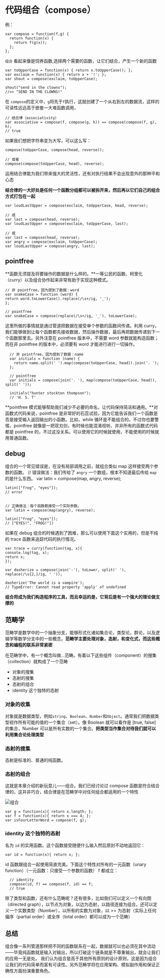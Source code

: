 # 代码组合（compose）

例：

    var compose = function(f,g) {
      return function(x) {
        return f(g(x));
      };
    };

`组合` 看起来像是饲养函数,选择两个需要的函数，让它们结合，产生一个新的函数
    
    var toUpperCase = function(x) { return x.toUpperCase(); };
    var exclaim = function(x) { return x + '!'; };
    var shout = compose(exclaim, toUpperCase);

    shout("send in the clowns");
    //=> "SEND IN THE CLOWNS!"

在 `compose`的定义中，`g`将先于`f`执行，这就创建了一个从右到左的数据流，这样的可读性远远高于嵌套一大堆函数调用，

    // 结合律（associativity）
    var associative = compose(f, compose(g, h)) == compose(compose(f, g), h);
    // true
    
如果我们想把字符串变为大写，可以这么写：

    compose(toUpperCase, compose(head, reverse));

    // 或者
    compose(compose(toUpperCase, head), reverse);
    
运用结合律能为我们带来强大的灵活性，还有对执行结果不会出现意外的那种平和心态

**结合律的一大好处是任何一个函数分组都可以被拆开来，然后再以它们自己的组合方式打包在一起**

    var loudLastUpper = compose(exclaim, toUpperCase, head, reverse);

    // 或
    var last = compose(head, reverse);
    var loudLastUpper = compose(exclaim, toUpperCase, last);

    // 或
    var last = compose(head, reverse);
    var angry = compose(exclaim, toUpperCase);
    var loudLastUpper = compose(angry, last);

## pointfree
**函数无须提及将要操作的数据是什么样的。**一等公民的函数、柯里化（curry）以及组合协作起来非常有助于实现这种模式。

    // 非 pointfree，因为提到了数据：word
    var snakeCase = function (word) {
    return word.toLowerCase().replace(/\s+/ig, '_');
    };

    // pointfree
    var snakeCase = compose(replace(/\s+/ig, '_'), toLowerCase);
    
这里所做的事情就是通过管道把数据在接受单个参数的函数间传递。利用 curry，我们能够做到让每个函数都先接收数据，然后操作数据，最后再把数据传递到下一个函数那里去。另外注意在 pointfree 版本中，不需要 word 参数就能构造函数；而在非 pointfree 的版本中，必须要有 word 才能进行进行一切操作。

      // 非 pointfree，因为提到了数据：name
      var initials = function (name) {
        return name.split(' ').map(compose(toUpperCase, head)).join('. ');
      };

      // pointfree
      var initials = compose(join('. '), map(compose(toUpperCase, head)), split(' '));

      initials("hunter stockton thompson");
      // 'H. S. T'
      
**pointfree 模式能够帮助我们减少不必要的命名，让代码保持简洁和通用。**对函数式代码来说，pointfree 是非常好的石蕊试验，因为它能告诉我们一个函数是否是接受输入返回输出的小函数。比如，while 循环是不能组合的。不过你也要警惕，pointfree 就像是一把双刃剑，有时候也能混淆视听。并非所有的函数式代码都是 pointfree 的，不过这没关系。可以使用它的时候就使用，不能使用的时候就用普通函数。

## debug
组合的一个常见错误是，在没有局部调用之前，就组合类似 map 这样接受两个参数的函数。
    // 错误做法：我们传给了 `angry` 一个数组，根本不知道最后传给 `map` 的是什么东西。
    var latin = compose(map, angry, reverse);

    latin(["frog", "eyes"]);
    // error


    // 正确做法：每个函数都接受一个实际参数。
    var latin = compose(map(angry), reverse);

    latin(["frog", "eyes"]);
    // ["EYES!", "FROG!"])

如果在 debug 组合的时候遇到了困难，那么可以使用下面这个实用的，但是不纯的 trace 函数来追踪代码的执行情况。

    var trace = curry(function(tag, x){
    console.log(tag, x);
    return x;
    });

    var dasherize = compose(join('-'), toLower, split(' '), replace(/\s{2,}/ig, ' '));

    dasherize('The world is a vampire');
    // TypeError: Cannot read property 'apply' of undefined
    
**组合将成为我们构造程序的工具，而且幸运的是，它背后是有一个强大的理论做支撑的**

## 范畴学
范畴学是数学中的一个抽象分支，能够形式化诸如集合论，类型论，群论，以及逻辑学等数学分支中的一些概念。**范畴学主要处理对象，态射，和变化式，而这些概念和编程的联系非常紧密**

在范畴学中，有一个概念叫做...范畴。有着以下这些组件（component）的搜集（collection）就构成了一个范畴

* 对象的搜集
* 态射的搜集
* 态射的组合
* identity 这个独特的态射

### 对象的收集
对象就是数据类型，例如`string`、`Boolean`、`Number`和`Object`。通常我们把数据类型视作所有可能的值的一个集合（set）。像 Boolean 就可以看作是 [true, false] 的集合，Number 可以是所有实数的一个集合。**把类型当作集合对待我们就可以利用集合论处理类型**
### 态射的搜集
态射是标准的、普通的纯函数。
### 态射的组合
这就是本章介绍的新玩意儿——组合。我们已经讨论过 compose 函数是符合结合律的，这并非巧合，结合律是在范畴学中对任何组合都适用的一个特性

![组合](https://llh911001.gitbooks.io/mostly-adequate-guide-chinese/content/images/cat_comp2.png)

    var g = function(x){ return x.length; };
    var f = function(x){ return x === 4; };
    var isFourLetterWord = compose(f, g);

### identity 这个独特的态射
名为 `id` 的实用函数。这个函数接受随便什么输入然后原封不动地返回它：

    var id = function(x){ return x; };
    
id 函数跟组合一起使用简直完美。下面这个特性对所有的一元函数（unary function）（一元函数：只接受一个参数的函数） f 都成立：

      // identity
      compose(id, f) == compose(f, id) == f;
      // true

除了类型和函数，还有什么范畴呢？还有很多，比如我们可以定义一个有向图（directed graph），以节点为对象，以边为态射，以路径连接为组合。还可以定义一个实数类型（Number），以所有的实数为对象，以 >= 为态射（实际上任何偏序（partial order）或全序（total order）都可以成为一个范畴）

## 总结
组合像一系列管道那样把不同的函数联系在一起，数据就可以也必须在其中流动——毕竟纯函数就是输入对输出，所以打破这个链条就是不尊重输出，就会让我们的应用一无是处。
我们认为组合是高于其他所有原则的设计原则，这是因为组合让我们的代码简单而富有可读性。另外范畴学将在应用架构、模拟副作用和保证正确性方面扮演重要角色。